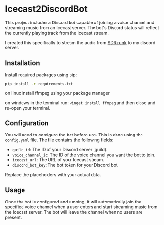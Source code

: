 # Icecast2DiscordBot
This project includes a Discord bot capable of joining a voice channel and streaming music from an Icecast server. The bot's Discord status will reflect the currently playing track from the Icecast stream.

I created this specifically to stream the audio from [SDRtrunk](https://github.com/DSheirer/sdrtrunk) to my discord server.

## Installation

Install required packages using pip: 
```bash
pip install -r requirements.txt
```
on linux install ffmpeg using your package manager

on windows in the terminal run: ```winget install ffmpeg``` and then close and re-open your terminal.

## Configuration

You will need to configure the bot before use. This is done using the `config.yaml` file. The file contains the following fields:

- `guild_id`: The ID of your Discord server (guild).
- `voice_channel_id`: The ID of the voice channel you want the bot to join.
- `icecast_url`: The URL of your Icecast stream.
- `discord_bot_key`: The bot token for your Discord bot.

Replace the placeholders with your actual data.

## Usage

Once the bot is configured and running, it will automatically join the specified voice channel when a user enters and start streaming music from the Icecast server. The bot will leave the channel when no users are present.
